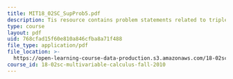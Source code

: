 ```yaml
---
title: MIT18_02SC_SupProb5.pdf
description: Tis resource contains problem statements related to triple integrals.
type: course
layout: pdf
uid: 768cfad15f60e810a846cfba8a71f488
file_type: application/pdf
file_location: >-
  https://open-learning-course-data-production.s3.amazonaws.com/18-02sc-multivariable-calculus-fall-2010/768cfad15f60e810a846cfba8a71f488_MIT18_02SC_SupProb5.pdf
course_id: 18-02sc-multivariable-calculus-fall-2010
---
```

